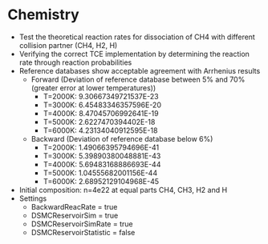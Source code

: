 # Chemistry
* Test the theoretical reaction rates for dissociation of CH4 with different collision partner (CH4, H2, H)
* Verifying the correct TCE implementation by determining the reaction rate through reaction probabilities
* Reference databases show acceptable agreement with Arrhenius results
  * Forward (Deviation of reference database between 5% and 70% (greater error at lower temperatures))
    * T=2000K: 9.30667349721537E-23
    * T=3000K: 6.45483346357596E-20
    * T=4000K: 8.47045706992641E-19
    * T=5000K: 2.6227470394402E-18
    * T=6000K: 4.23134040912595E-18
  * Backward (Deviation of reference database below 6%)
    * T=2000K: 1.49066395794696E-41
    * T=3000K: 5.39890380048881E-43
    * T=4000K: 5.69483168886693E-44
    * T=5000K: 1.04555682001156E-44
    * T=6000K: 2.68952129104968E-45
* Initial composition: n=4e22 at equal parts CH4, CH3, H2 and H
* Settings
  * BackwardReacRate       = true
  * DSMCReservoirSim       = true
  * DSMCReservoirSimRate   = true
  * DSMCReservoirStatistic = false
